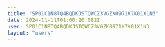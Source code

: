 ```yaml
---
title: "SP01C1N8TQ4BQDKJSTQWCZ3VGZK0971K7K01X1N3"
date: 2024-11-11T01:00:20.082Z
user: SP01C1N8TQ4BQDKJSTQWCZ3VGZK0971K7K01X1N3
layout: "users"
---
```

    